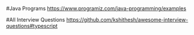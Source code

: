 #Java Programs
https://www.programiz.com/java-programming/examples

#All Interview Questions
https://github.com/kshithesh/awesome-interview-questions#typescript
